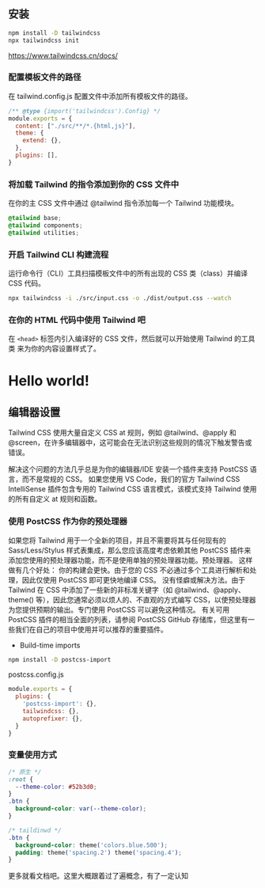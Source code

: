 ## 安装

```bash
npm install -D tailwindcss
npx tailwindcss init
```

<https://www.tailwindcss.cn/docs/>

### 配置模板文件的路径

在 tailwind.config.js 配置文件中添加所有模板文件的路径。

```js
/** @type {import('tailwindcss').Config} */
module.exports = {
  content: ["./src/**/*.{html,js}"],
  theme: {
    extend: {},
  },
  plugins: [],
}
```

### 将加载 Tailwind 的指令添加到你的 CSS 文件中

在你的主 CSS 文件中通过 @tailwind 指令添加每一个 Tailwind 功能模块。

```css
@tailwind base;
@tailwind components;
@tailwind utilities;
```

### 开启 Tailwind CLI 构建流程

运行命令行（CLI）工具扫描模板文件中的所有出现的 CSS 类（class）并编译 CSS 代码。

```bash
npx tailwindcss -i ./src/input.css -o ./dist/output.css --watch
```

### 在你的 HTML 代码中使用 Tailwind 吧

在 `<head>` 标签内引入编译好的 CSS 文件，然后就可以开始使用 Tailwind 的工具类 来为你的内容设置样式了。

<!doctype html>
<html>
<head>
  <meta charset="UTF-8">
  <meta name="viewport" content="width=device-width, initial-scale=1.0">
  <link href="/dist/output.css" rel="stylesheet">
</head>
<body>
  <h1 class="text-3xl font-bold underline">
    Hello world!
  </h1>
</body>
</html>

## 编辑器设置

Tailwind CSS 使用大量自定义 CSS at 规则，例如 @tailwind、@apply 和 @screen，在许多编辑器中，这可能会在无法识别这些规则的情况下触发警告或错误。

解决这个问题的方法几乎总是为你的编辑器/IDE 安装一个插件来支持 PostCSS 语言，而不是常规的 CSS。
如果您使用 VS Code，我们的官方 Tailwind CSS IntelliSense 插件包含专用的 Tailwind CSS 语言模式，该模式支持 Tailwind 使用的所有自定义 at 规则和函数。

### 使用 PostCSS 作为你的预处理器

如果您将 Tailwind 用于一个全新的项目，并且不需要将其与任何现有的 Sass/Less/Stylus 样式表集成，那么您应该高度考虑依赖其他 PostCSS 插件来添加您使用的预处理器功能，而不是使用单独的预处理器功能。预处理器。
这样做有几个好处：
你的构建会更快。由于您的 CSS 不必通过多个工具进行解析和处理，因此仅使用 PostCSS 即可更快地编译 CSS。
没有怪癖或解决方法。由于 Tailwind 在 CSS 中添加了一些新的非标准关键字（如 @tailwind、@apply、theme() 等），因此您通常必须以烦人的、不直观的方式编写 CSS，以使预处理器为您提供预期的输出。专门使用 PostCSS 可以避免这种情况。
有关可用 PostCSS 插件的相当全面的列表，请参阅 PostCSS GitHub 存储库，但这里有一些我们在自己的项目中使用并可以推荐的重要插件。

- Build-time imports

```bash
npm install -D postcss-import
```

postcss.config.js

```js
module.exports = {
  plugins: {
    'postcss-import': {},
    tailwindcss: {},
    autoprefixer: {},
  }
}
```

### 变量使用方式

```css
/* 原生 */
:root {
  --theme-color: #52b3d0;
}
.btn {
  background-color: var(--theme-color);
}

/* taildinwd */
.btn {
  background-color: theme('colors.blue.500');
  padding: theme('spacing.2') theme('spacing.4');
}
```

更多就看文档吧。这里大概跟着过了遍概念，有了一定认知
